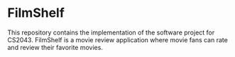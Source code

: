 # FilmShelf
This repository contains the implementation of the software project for CS2043.
FilmShelf is a movie review application where movie fans can rate and review their favorite movies.
